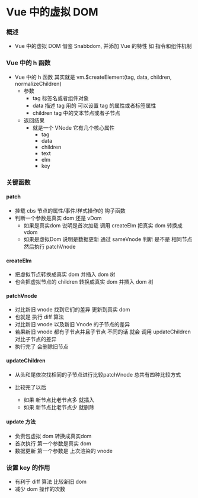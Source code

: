# Vue 中的虚拟 DOM

### 概述
- Vue 中的虚拟 DOM 借鉴 Snabbdom, 并添加 Vue 的特性 如 指令和组件机制

### Vue 中的 h 函数
- Vue 中的 h 函数 其实就是  vm.$createElement(tag, data, children, normalizeChildren)
    - 参数
        - tag 标签名或者组件对象
        - data 描述 tag 用的 可以设置 tag 的属性或者标签属性
        - children tag 中的文本节点或者子节点
    - 返回结果
        - 就是一个 VNode 它有几个核心属性
            - tag 
            - data
            - children
            - text
            - elm
            - key
### 关键函数

#### patch
- 挂载 cbs 节点的属性/事件/样式操作的 钩子函数
- 判断一个参数是真实 dom 还是 vDom 
    - 如果是真实dom 说明是首次加载 调用 createElm 把真实 dom 转换成 vdom
    - 如果是虚拟Dom 说明是数据更新 通过 sameVnode 判断 是不是 相同节点 然后执行 patchVnode

#### createElm
- 把虚拟节点转换成真实 dom 并插入 dom 树
- 也会把虚拟节点的 children 转换成真实 dom 并插入 dom 树

#### patchVnode 
- 对比新旧 vnode 找到它们的差异 更新到真实 dom
- 也就是 执行 diff 算法
- 对比新旧 vnode 以及新旧 Vnode 的子节点的差异
- 若果新旧 vnode 都有子节点并且子节点 不同的话 就会 调用 updateChildren 对比子节点的差异
- 执行完了 会删除旧节点

#### updateChildren
- 从头和尾依次找相同的子节点进行比较patchVnode 总共有四种比较方式

- 比较完了以后 
    - 如果 新节点比老节点多  就插入
    - 如果 新节点比老节点少  就删除


#### update 方法
- 负责包虚拟 dom 转换成真实dom
- 首次执行 第一个参数是真实 dom
- 数据更新 第一个参数是 上次渲染的 vnode



### 设置 key 的作用
- 有利于 diff 算法 比较新旧 dom
- 减少 dom 操作的次数

            